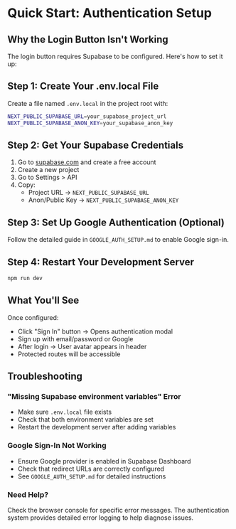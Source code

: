 # Quick Start: Authentication Setup

## Why the Login Button Isn't Working

The login button requires Supabase to be configured. Here's how to set it up:

## Step 1: Create Your .env.local File

Create a file named `.env.local` in the project root with:

```bash
NEXT_PUBLIC_SUPABASE_URL=your_supabase_project_url
NEXT_PUBLIC_SUPABASE_ANON_KEY=your_supabase_anon_key
```

## Step 2: Get Your Supabase Credentials

1. Go to [supabase.com](https://supabase.com) and create a free account
2. Create a new project
3. Go to Settings > API
4. Copy:
   - Project URL → `NEXT_PUBLIC_SUPABASE_URL`
   - Anon/Public Key → `NEXT_PUBLIC_SUPABASE_ANON_KEY`

## Step 3: Set Up Google Authentication (Optional)

Follow the detailed guide in `GOOGLE_AUTH_SETUP.md` to enable Google sign-in.

## Step 4: Restart Your Development Server

```bash
npm run dev
```

## What You'll See

Once configured:
- Click "Sign In" button → Opens authentication modal
- Sign up with email/password or Google
- After login → User avatar appears in header
- Protected routes will be accessible

## Troubleshooting

### "Missing Supabase environment variables" Error
- Make sure `.env.local` file exists
- Check that both environment variables are set
- Restart the development server after adding variables

### Google Sign-In Not Working
- Ensure Google provider is enabled in Supabase Dashboard
- Check that redirect URLs are correctly configured
- See `GOOGLE_AUTH_SETUP.md` for detailed instructions

### Need Help?
Check the browser console for specific error messages. The authentication system provides detailed error logging to help diagnose issues. 